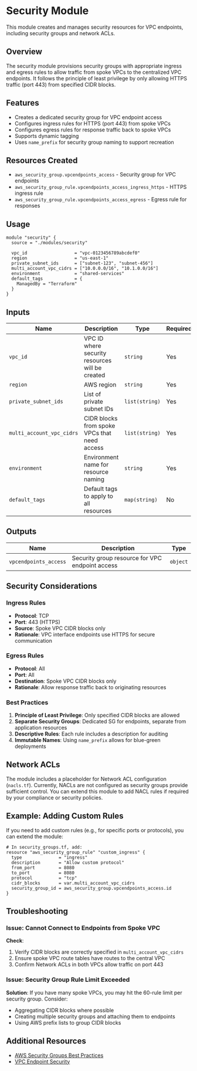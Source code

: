 # Security Module

This module creates and manages security resources for VPC endpoints, including security groups and network ACLs.

## Overview

The security module provisions security groups with appropriate ingress and egress rules to allow traffic from spoke VPCs to the centralized VPC endpoints. It follows the principle of least privilege by only allowing HTTPS traffic (port 443) from specified CIDR blocks.

## Features

- Creates a dedicated security group for VPC endpoint access
- Configures ingress rules for HTTPS (port 443) from spoke VPCs
- Configures egress rules for response traffic back to spoke VPCs
- Supports dynamic tagging
- Uses `name_prefix` for security group naming to support recreation

## Resources Created

- `aws_security_group.vpcendpoints_access` - Security group for VPC endpoints
- `aws_security_group_rule.vpcendpoints_access_ingress_https` - HTTPS ingress rule
- `aws_security_group_rule.vpcendpoints_access_egress` - Egress rule for responses

## Usage

```hcl
module "security" {
  source = "./modules/security"

  vpc_id                  = "vpc-0123456789abcdef0"
  region                  = "us-east-1"
  private_subnet_ids      = ["subnet-123", "subnet-456"]
  multi_account_vpc_cidrs = ["10.0.0.0/16", "10.1.0.0/16"]
  environment             = "shared-services"
  default_tags            = {
    ManagedBy = "Terraform"
  }
}
```

## Inputs

| Name | Description | Type | Required | Default |
|------|-------------|------|----------|---------|
| `vpc_id` | VPC ID where security resources will be created | `string` | Yes | - |
| `region` | AWS region | `string` | Yes | - |
| `private_subnet_ids` | List of private subnet IDs | `list(string)` | Yes | - |
| `multi_account_vpc_cidrs` | CIDR blocks from spoke VPCs that need access | `list(string)` | Yes | - |
| `environment` | Environment name for resource naming | `string` | Yes | - |
| `default_tags` | Default tags to apply to all resources | `map(string)` | No | `{}` |

## Outputs

| Name | Description | Type |
|------|-------------|------|
| `vpcendpoints_access` | Security group resource for VPC endpoint access | `object` |

## Security Considerations

### Ingress Rules

- **Protocol**: TCP
- **Port**: 443 (HTTPS)
- **Source**: Spoke VPC CIDR blocks only
- **Rationale**: VPC interface endpoints use HTTPS for secure communication

### Egress Rules

- **Protocol**: All
- **Port**: All
- **Destination**: Spoke VPC CIDR blocks only
- **Rationale**: Allow response traffic back to originating resources

### Best Practices

1. **Principle of Least Privilege**: Only specified CIDR blocks are allowed
2. **Separate Security Groups**: Dedicated SG for endpoints, separate from application resources
3. **Descriptive Rules**: Each rule includes a description for auditing
4. **Immutable Names**: Using `name_prefix` allows for blue-green deployments

## Network ACLs

The module includes a placeholder for Network ACL configuration (`nacls.tf`). Currently, NACLs are not configured as security groups provide sufficient control. You can extend this module to add NACL rules if required by your compliance or security policies.

## Example: Adding Custom Rules

If you need to add custom rules (e.g., for specific ports or protocols), you can extend the module:

```hcl
# In security_groups.tf, add:
resource "aws_security_group_rule" "custom_ingress" {
  type              = "ingress"
  description       = "Allow custom protocol"
  from_port         = 8080
  to_port           = 8080
  protocol          = "tcp"
  cidr_blocks       = var.multi_account_vpc_cidrs
  security_group_id = aws_security_group.vpcendpoints_access.id
}
```

## Troubleshooting

### Issue: Cannot Connect to Endpoints from Spoke VPC

**Check**:
1. Verify CIDR blocks are correctly specified in `multi_account_vpc_cidrs`
2. Ensure spoke VPC route tables have routes to the central VPC
3. Confirm Network ACLs in both VPCs allow traffic on port 443

### Issue: Security Group Rule Limit Exceeded

**Solution**:
If you have many spoke VPCs, you may hit the 60-rule limit per security group. Consider:
- Aggregating CIDR blocks where possible
- Creating multiple security groups and attaching them to endpoints
- Using AWS prefix lists to group CIDR blocks

## Additional Resources

- [AWS Security Groups Best Practices](https://docs.aws.amazon.com/vpc/latest/userguide/VPC_SecurityGroups.html)
- [VPC Endpoint Security](https://docs.aws.amazon.com/vpc/latest/privatelink/vpc-endpoints-access.html)

